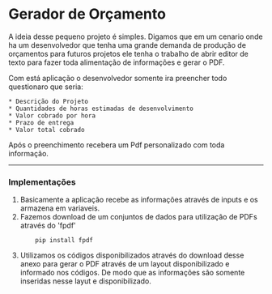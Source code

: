 # Gerador de Orçamento
A ideia desse pequeno projeto é simples. Digamos que em um cenario onde ha um desenvolvedor que tenha uma grande demanda de produção de orçamentos para futuros projetos ele tenha o trabalho de abrir editor de texto para fazer toda alimentação de informações e gerar o PDF.

Com está aplicação o desenvolvedor somente ira preencher todo questionaro que seria:

    * Descrição do Projeto
    * Quantidades de horas estimadas de desenvolvimento
    * Valor cobrado por hora
    * Prazo de entrega 
    * Valor total cobrado


Após o preenchimento recebera um Pdf personalizado com toda informação.

------------------------------------------------------------
### Implementações 
1. Basicamente a aplicação recebe as informações através de inputs e os armazena em variaveis.
2. Fazemos download de um conjuntos de dados para utilização de PDFs através do 'fpdf'
    ```
        pip install fpdf
    ```
3. Utilizamos os códigos disponibilizados através do download desse anexo para gerar o PDF através de um layout disponibilizado e informado nos códigos. De modo que as informações são somente inseridas nesse layut e disponibilizado.








